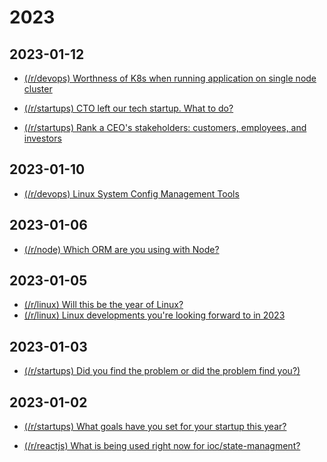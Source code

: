 
# 2023

## 2023-01-12

* [(/r/devops) Worthness of K8s when running application on single node cluster](https://old.reddit.com/r/devops/comments/109etr8/worthness_of_k8s_when_running_application_on/)

* [(/r/startups) CTO left our tech startup. What to do?](https://old.reddit.com/r/startups/comments/108yj7t/cto_left_our_tech_startup_what_to_do/)

* [(/r/startups) Rank a CEO's stakeholders: customers, employees, and investors](https://old.reddit.com/r/startups/comments/109f3yc/rank_a_ceos_stakeholders_customers_employees_and/)

## 2023-01-10

* [(/r/devops) 
Linux System Config Management Tools](https://old.reddit.com/r/devops/comments/107yutf/linux_system_config_management_tools/)

## 2023-01-06

* [(/r/node) Which ORM are you using with Node?](https://old.reddit.com/r/node/comments/1056d09/which_orm_are_you_using_with_node/)

## 2023-01-05

* [(/r/linux) Will this be the year of Linux?](https://old.reddit.com/r/linux/comments/100sixd/will_this_be_the_year_of_linux_i_have_to_do_it/)
* [(/r/linux) Linux developments you're looking forward to in 2023](https://old.reddit.com/r/linux/comments/102nh3i/linux_developments_youre_looking_forward_to_in/)

## 2023-01-03

* [(/r/startups) Did you find the problem or did the problem find you?)](https://old.reddit.com/r/startups/comments/zy8ny9/hey_founders_i_have_a_question_for_you_all_did/)

## 2023-01-02

* [(/r/startups) What goals have you set for your startup this year?](https://old.reddit.com/r/startups/comments/100rg2f/what_goals_have_you_set_for_your_startup_this_year/)

* [(/r/reactjs) What is being used right now for ioc/state-managment? ](https://old.reddit.com/r/reactjs/comments/101mifi/what_is_being_used_right_now_for_iocstatemanagment/)
